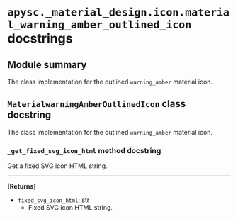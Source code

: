# `apysc._material_design.icon.material_warning_amber_outlined_icon` docstrings

## Module summary

The class implementation for the outlined `warning_amber` material icon.

## `MaterialwarningAmberOutlinedIcon` class docstring

The class implementation for the outlined `warning_amber` material icon.

### `_get_fixed_svg_icon_html` method docstring

Get a fixed SVG icon HTML string.<hr>

**[Returns]**

- `fixed_svg_icon_html`: str
  - Fixed SVG icon HTML string.